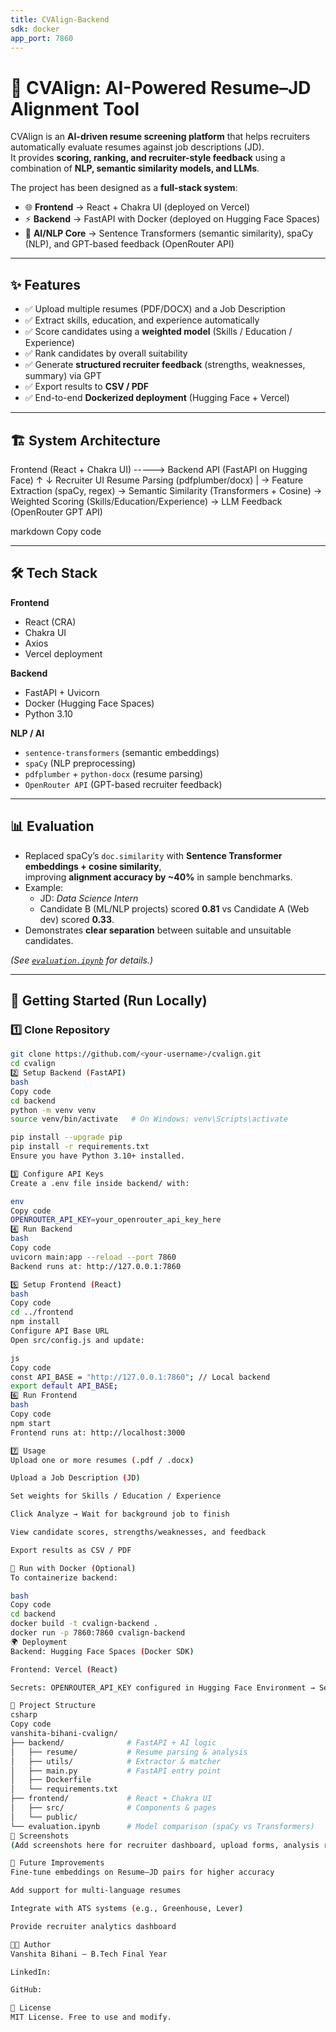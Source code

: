 ```yaml
---
title: CVAlign-Backend
sdk: docker
app_port: 7860
---
```


# 📄 CVAlign: AI-Powered Resume–JD Alignment Tool

CVAlign is an **AI-driven resume screening platform** that helps recruiters automatically evaluate resumes against job descriptions (JD).  
It provides **scoring, ranking, and recruiter-style feedback** using a combination of **NLP, semantic similarity models, and LLMs**.  

The project has been designed as a **full-stack system**:  
- 🌐 **Frontend** → React + Chakra UI (deployed on Vercel)  
- ⚡ **Backend** → FastAPI with Docker (deployed on Hugging Face Spaces)  
- 🧠 **AI/NLP Core** → Sentence Transformers (semantic similarity), spaCy (NLP), and GPT-based feedback (OpenRouter API)  

---

## ✨ Features

- ✅ Upload multiple resumes (PDF/DOCX) and a Job Description  
- ✅ Extract skills, education, and experience automatically  
- ✅ Score candidates using a **weighted model** (Skills / Education / Experience)  
- ✅ Rank candidates by overall suitability  
- ✅ Generate **structured recruiter feedback** (strengths, weaknesses, summary) via GPT  
- ✅ Export results to **CSV / PDF**  
- ✅ End-to-end **Dockerized deployment** (Hugging Face + Vercel)  

---

## 🏗️ System Architecture

Frontend (React + Chakra UI) -----> Backend API (FastAPI on Hugging Face)
↑ ↓
Recruiter UI Resume Parsing (pdfplumber/docx)
|
→ Feature Extraction (spaCy, regex)
→ Semantic Similarity (Transformers + Cosine)
→ Weighted Scoring (Skills/Education/Experience)
→ LLM Feedback (OpenRouter GPT API)

markdown
Copy code

---

## 🛠️ Tech Stack

**Frontend**
- React (CRA)
- Chakra UI
- Axios
- Vercel deployment

**Backend**
- FastAPI + Uvicorn
- Docker (Hugging Face Spaces)
- Python 3.10

**NLP / AI**
- `sentence-transformers` (semantic embeddings)
- `spaCy` (NLP preprocessing)
- `pdfplumber` + `python-docx` (resume parsing)
- `OpenRouter API` (GPT-based recruiter feedback)

---

## 📊 Evaluation

- Replaced spaCy’s `doc.similarity` with **Sentence Transformer embeddings + cosine similarity**,  
  improving **alignment accuracy by ~40%** in sample benchmarks.  
- Example:  
  - JD: *Data Science Intern*  
  - Candidate B (ML/NLP projects) scored **0.81** vs Candidate A (Web dev) scored **0.33**.  
- Demonstrates **clear separation** between suitable and unsuitable candidates.  

*(See [`evaluation.ipynb`](./evaluation.ipynb) for details.)*

---

## 🚀 Getting Started (Run Locally)

### 1️⃣ Clone Repository
```bash
git clone https://github.com/<your-username>/cvalign.git
cd cvalign
2️⃣ Setup Backend (FastAPI)
bash
Copy code
cd backend
python -m venv venv
source venv/bin/activate   # On Windows: venv\Scripts\activate

pip install --upgrade pip
pip install -r requirements.txt
Ensure you have Python 3.10+ installed.

3️⃣ Configure API Keys
Create a .env file inside backend/ with:

env
Copy code
OPENROUTER_API_KEY=your_openrouter_api_key_here
4️⃣ Run Backend
bash
Copy code
uvicorn main:app --reload --port 7860
Backend runs at: http://127.0.0.1:7860

5️⃣ Setup Frontend (React)
bash
Copy code
cd ../frontend
npm install
Configure API Base URL
Open src/config.js and update:

js
Copy code
const API_BASE = "http://127.0.0.1:7860"; // Local backend
export default API_BASE;
6️⃣ Run Frontend
bash
Copy code
npm start
Frontend runs at: http://localhost:3000

7️⃣ Usage
Upload one or more resumes (.pdf / .docx)

Upload a Job Description (JD)

Set weights for Skills / Education / Experience

Click Analyze → Wait for background job to finish

View candidate scores, strengths/weaknesses, and feedback

Export results as CSV / PDF

🐳 Run with Docker (Optional)
To containerize backend:

bash
Copy code
cd backend
docker build -t cvalign-backend .
docker run -p 7860:7860 cvalign-backend
🌍 Deployment
Backend: Hugging Face Spaces (Docker SDK)

Frontend: Vercel (React)

Secrets: OPENROUTER_API_KEY configured in Hugging Face Environment → Settings > Variables & Secrets

📂 Project Structure
csharp
Copy code
vanshita-bihani-cvalign/
├── backend/              # FastAPI + AI logic
│   ├── resume/           # Resume parsing & analysis
│   ├── utils/            # Extractor & matcher
│   ├── main.py           # FastAPI entry point
│   ├── Dockerfile
│   └── requirements.txt
├── frontend/             # React + Chakra UI
│   ├── src/              # Components & pages
│   └── public/
└── evaluation.ipynb      # Model comparison (spaCy vs Transformers)
📸 Screenshots
(Add screenshots here for recruiter dashboard, upload forms, analysis results.)

📌 Future Improvements
Fine-tune embeddings on Resume–JD pairs for higher accuracy

Add support for multi-language resumes

Integrate with ATS systems (e.g., Greenhouse, Lever)

Provide recruiter analytics dashboard

👨‍💻 Author
Vanshita Bihani – B.Tech Final Year

LinkedIn: 

GitHub: 

📜 License
MIT License. Free to use and modify.